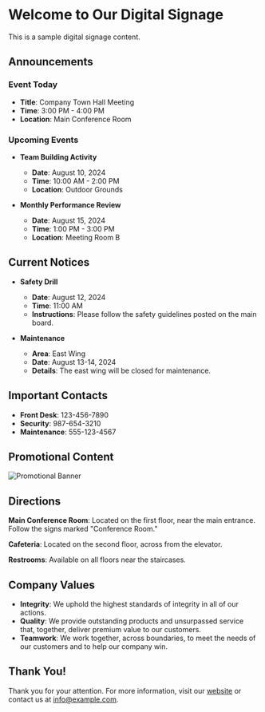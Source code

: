 # Welcome to Our Digital Signage

This is a sample digital signage content.

## Announcements

### Event Today

- **Title**: Company Town Hall Meeting
- **Time**: 3:00 PM - 4:00 PM
- **Location**: Main Conference Room

### Upcoming Events

- **Team Building Activity**
  - **Date**: August 10, 2024
  - **Time**: 10:00 AM - 2:00 PM
  - **Location**: Outdoor Grounds

- **Monthly Performance Review**
  - **Date**: August 15, 2024
  - **Time**: 1:00 PM - 3:00 PM
  - **Location**: Meeting Room B

## Current Notices

- **Safety Drill**
  - **Date**: August 12, 2024
  - **Time**: 11:00 AM
  - **Instructions**: Please follow the safety guidelines posted on the main board.

- **Maintenance**
  - **Area**: East Wing
  - **Date**: August 13-14, 2024
  - **Details**: The east wing will be closed for maintenance.

## Important Contacts

- **Front Desk**: 123-456-7890
- **Security**: 987-654-3210
- **Maintenance**: 555-123-4567

## Promotional Content

![Promotional Banner](https://info.kandji.io/hubfs/android-chrome-512x512.png)

## Directions

**Main Conference Room**: Located on the first floor, near the main entrance. Follow the signs marked "Conference Room."

**Cafeteria**: Located on the second floor, across from the elevator.

**Restrooms**: Available on all floors near the staircases.

## Company Values

- **Integrity**: We uphold the highest standards of integrity in all of our actions.
- **Quality**: We provide outstanding products and unsurpassed service that, together, deliver premium value to our customers.
- **Teamwork**: We work together, across boundaries, to meet the needs of our customers and to help our company win.

## Thank You!

Thank you for your attention. For more information, visit our [website](https://example.com) or contact us at [info@example.com](mailto:info@example.com).
